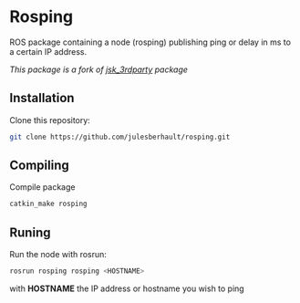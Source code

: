 # Rosping

ROS package containing a node (rosping) publishing ping or delay in ms to a certain IP address.

*This package is a fork of [jsk_3rdparty](https://github.com/jsk-ros-pkg/jsk_3rdparty/tree/master/rosping) package*

## Installation

Clone this repository:
```bash
git clone https://github.com/julesberhault/rosping.git
```

## Compiling

Compile package
```bash
catkin_make rosping
```

## Runing

Run the node with rosrun:
```bash
rosrun rosping rosping <HOSTNAME>
```
with **HOSTNAME** the IP address or hostname you wish to ping
